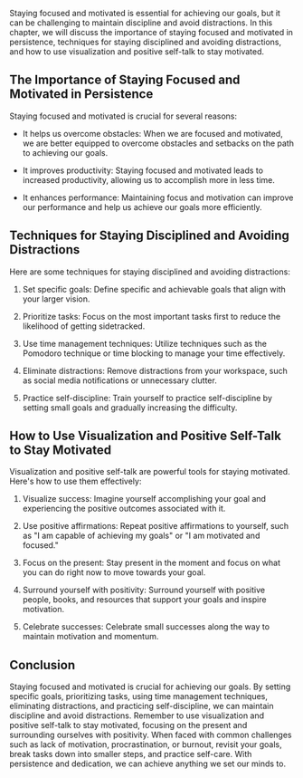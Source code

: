 
Staying focused and motivated is essential for achieving our goals, but it can be challenging to maintain discipline and avoid distractions. In this chapter, we will discuss the importance of staying focused and motivated in persistence, techniques for staying disciplined and avoiding distractions, and how to use visualization and positive self-talk to stay motivated.

The Importance of Staying Focused and Motivated in Persistence
--------------------------------------------------------------

Staying focused and motivated is crucial for several reasons:

* It helps us overcome obstacles: When we are focused and motivated, we are better equipped to overcome obstacles and setbacks on the path to achieving our goals.

* It improves productivity: Staying focused and motivated leads to increased productivity, allowing us to accomplish more in less time.

* It enhances performance: Maintaining focus and motivation can improve our performance and help us achieve our goals more efficiently.

Techniques for Staying Disciplined and Avoiding Distractions
------------------------------------------------------------

Here are some techniques for staying disciplined and avoiding distractions:

1. Set specific goals: Define specific and achievable goals that align with your larger vision.

2. Prioritize tasks: Focus on the most important tasks first to reduce the likelihood of getting sidetracked.

3. Use time management techniques: Utilize techniques such as the Pomodoro technique or time blocking to manage your time effectively.

4. Eliminate distractions: Remove distractions from your workspace, such as social media notifications or unnecessary clutter.

5. Practice self-discipline: Train yourself to practice self-discipline by setting small goals and gradually increasing the difficulty.

How to Use Visualization and Positive Self-Talk to Stay Motivated
-----------------------------------------------------------------

Visualization and positive self-talk are powerful tools for staying motivated. Here's how to use them effectively:

1. Visualize success: Imagine yourself accomplishing your goal and experiencing the positive outcomes associated with it.

2. Use positive affirmations: Repeat positive affirmations to yourself, such as "I am capable of achieving my goals" or "I am motivated and focused."

3. Focus on the present: Stay present in the moment and focus on what you can do right now to move towards your goal.

4. Surround yourself with positivity: Surround yourself with positive people, books, and resources that support your goals and inspire motivation.

5. Celebrate successes: Celebrate small successes along the way to maintain motivation and momentum.

Conclusion
----------

Staying focused and motivated is crucial for achieving our goals. By setting specific goals, prioritizing tasks, using time management techniques, eliminating distractions, and practicing self-discipline, we can maintain discipline and avoid distractions. Remember to use visualization and positive self-talk to stay motivated, focusing on the present and surrounding ourselves with positivity. When faced with common challenges such as lack of motivation, procrastination, or burnout, revisit your goals, break tasks down into smaller steps, and practice self-care. With persistence and dedication, we can achieve anything we set our minds to.
